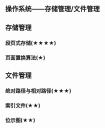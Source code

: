 ## 操作系统——存储管理/文件管理

## 存储管理

### 段页式存储(★★★★)

### 页面置换算法(★)

## 文件管理

### 绝对路径与相对路径(★★★)

### 索引文件(★★)

### 位示图(★★)

